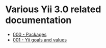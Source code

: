 # Various Yii 3.0 related documentation

- [000 - Packages](packages.md)
- [001 - Yii goals and values](001-yii-values.md)
